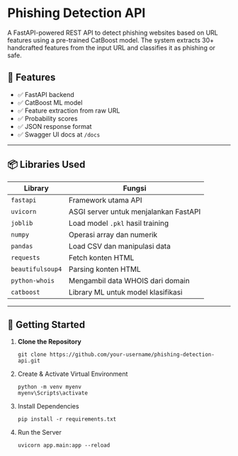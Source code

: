 # Phishing Detection API

A FastAPI-powered REST API to detect phishing websites based on URL features using a pre-trained CatBoost model. The system extracts 30+ handcrafted features from the input URL and classifies it as phishing or safe.

## 🔧 Features

- ✅ FastAPI backend
- ✅ CatBoost ML model
- ✅ Feature extraction from raw URL
- ✅ Probability scores
- ✅ JSON response format
- ✅ Swagger UI docs at `/docs`

---

## 📦 Libraries Used

| Library         | Fungsi                                                                 |
|----------------|------------------------------------------------------------------------|
| `fastapi`       | Framework utama API                                                    |
| `uvicorn`       | ASGI server untuk menjalankan FastAPI                                  |
| `joblib`        | Load model `.pkl` hasil training                                       |
| `numpy`         | Operasi array dan numerik                                              |
| `pandas`        | Load CSV dan manipulasi data                                           |
| `requests`      | Fetch konten HTML                                                      |
| `beautifulsoup4`| Parsing konten HTML                                                    |
| `python-whois`  | Mengambil data WHOIS dari domain                                       |
| `catboost`      | Library ML untuk model klasifikasi                                     |

---

## 🚀 Getting Started

1. **Clone the Repository**
   ```terminal
   git clone https://github.com/your-username/phishing-detection-api.git
2. Create & Activate Virtual Environment
   ```
   python -m venv myenv
   myenv\Scripts\activate 
4. Install Dependencies
   ```
   pip install -r requirements.txt
   
6. Run the Server
   ```
   uvicorn app.main:app --reload

